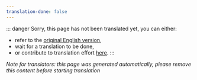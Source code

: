 ```yaml
---
translation-done: false
---
```

::: danger
Sorry, this page has not been translated yet, you can either:
- refer to the [original English version](<../../../zh/mapping/advanced-audio.md>),
- wait for a translation to be done,
- or contribute to translation effort [here](https://github.com/bsmg/wiki).
:::

_Note for translators: this page was generated automatically, please remove this content before starting translation_
